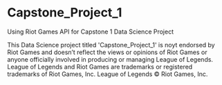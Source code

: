 # Capstone_Project_1
Using Riot Games API for Capstone 1 Data Science Project

This Data Science project titled 'Capstone_Project_1' is noyt endorsed by Riot Games and doesn’t reflect the views or opinions of 
Riot Games or anyone officially involved in producing or managing League of Legends. League of Legends and Riot Games are
trademarks or registered trademarks of Riot Games, Inc. League of Legends © Riot Games, Inc.
